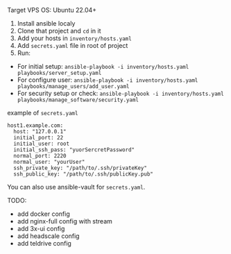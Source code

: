Target VPS OS: Ubuntu 22.04+

1. Install ansible localy
2. Clone that project and `cd` in it
3. Add your hosts in `inventory/hosts.yaml`
3. Add `secrets.yaml` file in root of project
4. Run:
- For initial setup: `ansible-playbook -i inventory/hosts.yaml playbooks/server_setup.yaml`
- For configure user: `ansible-playbook -i inventory/hosts.yaml playbooks/manage_users/add_user.yaml`
- For security setup or check: `ansible-playbook -i inventory/hosts.yaml playbooks/manage_software/security.yaml`

example of `secrets.yaml`
``` 
host1.example.com:
  host: "127.0.0.1"
  initial_port: 22
  initial_user: root
  initial_ssh_pass: "yuorSercretPassword"
  normal_port: 2220
  normal_user: "yourUser"
  ssh_private_key: "/path/to/.ssh/privateKey"
  ssh_public_key: "/path/to/.ssh/publicKey.pub"
```

You can also use ansible-vault for `secrets.yaml`.

TODO:
- add docker config
- add nginx-full config with stream 
- add 3x-ui config
- add headscale config
- add teldrive config
